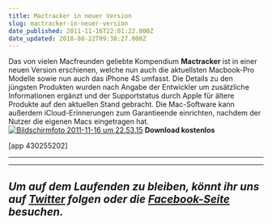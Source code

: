 ```yaml
---
title: Mactracker in neuer Version
slug: mactracker-in-neuer-version
date_published: 2011-11-16T22:01:22.000Z
date_updated: 2018-08-22T09:38:27.000Z
---
```


Das von vielen Macfreunden geliebte Kompendium **Mactracker** ist in einer neuen Version erschienen, welche nun auch die aktuellsten Macbook-Pro Modelle sowie nun auch das iPhone 4S umfasst. Die Details zu den jüngsten Produkten wurden nach Angabe der Entwickler um zusätzliche Informationen ergänzt und der Supportstatus durch Apple für ältere Produkte auf den aktuellen Stand gebracht. Die Mac-Software kann außerdem iCloud-Erinnerungen zum Garantieende einrichten, nachdem der Nutzer die eigenen Macs eingetragen hat.
[![Bildschirmfoto 2011-11-16 um 22.53.15](//picdump.thafaker.de/2011/11/Bildschirmfoto-2011-11-16-um-22.53.15-580x357.png)](http://picdump.thafaker.de/2011/11/Bildschirmfoto-2011-11-16-um-22.53.15.png)
**Download kostenlos**

[app 430255202]

---

---
*Um auf dem Laufenden zu bleiben, könnt ihr uns auf [Twitter](http://twitter.com/#%21/thafakerde) folgen oder die [Facebook-Seite](http://de-de.facebook.com/pages/thafaker-auf-Beton/154600141278763) besuchen.*
---
